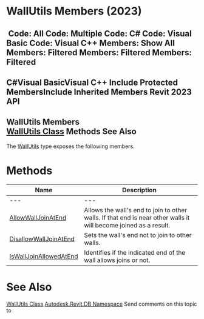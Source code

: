 # WallUtils Members (2023)

﻿
 Code: All Code: Multiple Code: C# Code: Visual Basic Code: Visual C++  Members: Show All Members: Filtered Members: Filtered Members: Filtered   
---  
C#Visual BasicVisual C++
Include Protected MembersInclude Inherited Members
Revit 2023 API  
---  
WallUtils Members  
[WallUtils Class](ce31cdef-2ba3-22f9-4634-9211c9451c5b.md "WallUtils Class") Methods See Also  
---  
The [WallUtils](ce31cdef-2ba3-22f9-4634-9211c9451c5b.md "WallUtils Class") type exposes the following members.
# Methods
| Name | Description |
| --- | --- |
| --- | --- | --- |
| [AllowWallJoinAtEnd](e77a6d4e-bfbc-a146-0e29-54276bbb8056.md "AllowWallJoinAtEnd Method") | Allows the wall's end to join to other walls. If that end is near other walls it will become joined as a result. |
| [DisallowWallJoinAtEnd](e8669ee5-322c-de8e-8f53-a7884cb3bb39.md "DisallowWallJoinAtEnd Method") | Sets the wall's end not to join to other walls. |
| [IsWallJoinAllowedAtEnd](d5028e5c-92d2-0b84-b258-26d1b758b378.md "IsWallJoinAllowedAtEnd Method") | Identifies if the indicated end of the wall allows joins or not. |

# See Also
[WallUtils Class](ce31cdef-2ba3-22f9-4634-9211c9451c5b.md "WallUtils Class")
[Autodesk.Revit.DB Namespace](87546ba7-461b-c646-cbb1-2cb8f5bff8b2.md "Autodesk.Revit.DB Namespace")
Send comments on this topic to 